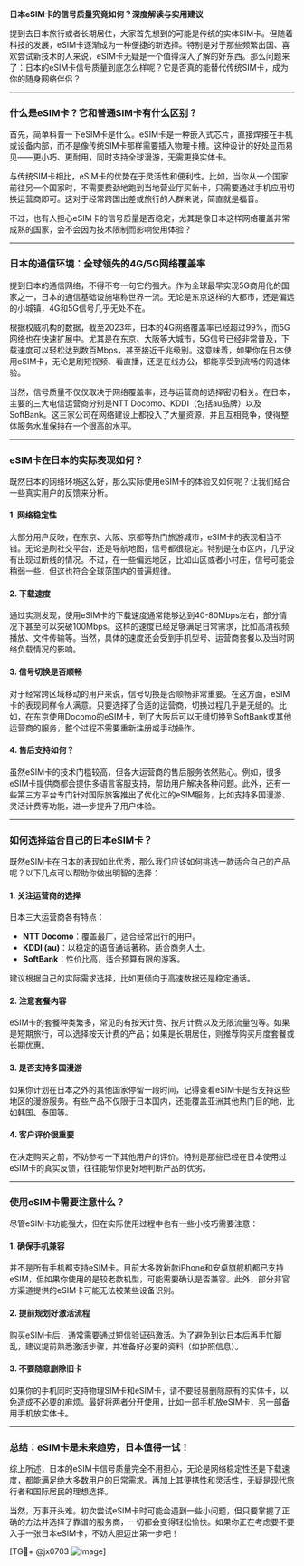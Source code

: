 **日本eSIM卡的信号质量究竟如何？深度解读与实用建议**

提到去日本旅行或者长期居住，大家首先想到的可能是传统的实体SIM卡。但随着科技的发展，eSIM卡逐渐成为一种便捷的新选择。特别是对于那些频繁出国、喜欢尝试新技术的人来说，eSIM卡无疑是一个值得深入了解的好东西。那么问题来了：日本的eSIM卡信号质量到底怎么样呢？它是否真的能替代传统SIM卡，成为你的随身网络伴侣？

---

### **什么是eSIM卡？它和普通SIM卡有什么区别？**

首先，简单科普一下eSIM卡是什么。eSIM卡是一种嵌入式芯片，直接焊接在手机或设备内部，而不是像传统SIM卡那样需要插入物理卡槽。这种设计的好处显而易见——更小巧、更耐用，同时支持全球漫游，无需更换实体卡。

与传统SIM卡相比，eSIM卡的优势在于灵活性和便利性。比如，当你从一个国家前往另一个国家时，不需要费劲地跑到当地营业厅买新卡，只需要通过手机应用切换运营商即可。这对于经常跨国出差或旅行的人群来说，简直就是福音。

不过，也有人担心eSIM卡的信号质量是否稳定，尤其是像日本这样网络覆盖非常成熟的国家，会不会因为技术限制而影响使用体验？

---

### **日本的通信环境：全球领先的4G/5G网络覆盖率**

提到日本的通信网络，不得不夸一句它的强大。作为全球最早实现5G商用化的国家之一，日本的通信基础设施堪称世界一流。无论是东京这样的大都市，还是偏远的小城镇，4G和5G信号几乎无处不在。

根据权威机构的数据，截至2023年，日本的4G网络覆盖率已经超过99%，而5G网络也在快速扩展中。尤其是在东京、大阪等大城市，5G信号已经非常普及，下载速度可以轻松达到数百Mbps，甚至接近千兆级别。这意味着，如果你在日本使用eSIM卡，无论是刷短视频、看直播，还是在线办公，都能享受到流畅的网速体验。

当然，信号质量不仅仅取决于网络覆盖率，还与运营商的选择密切相关。在日本，主要的三大电信运营商分别是NTT Docomo、KDDI（包括au品牌）以及SoftBank。这三家公司在网络建设上都投入了大量资源，并且互相竞争，使得整体服务水准保持在一个很高的水平。

---

### **eSIM卡在日本的实际表现如何？**

既然日本的网络环境这么好，那么实际使用eSIM卡的体验又如何呢？让我们结合一些真实用户的反馈来分析。

#### **1. 网络稳定性**
大部分用户反映，在东京、大阪、京都等热门旅游城市，eSIM卡的表现相当不错。无论是刷社交平台，还是导航地图，信号都很稳定。特别是在市区内，几乎没有出现过断线的情况。不过，在一些偏远地区，比如山区或者小村庄，信号可能会稍弱一些，但这也符合全球范围内的普遍规律。

#### **2. 下载速度**
通过实测发现，使用eSIM卡的下载速度通常能够达到40-80Mbps左右，部分情况下甚至可以突破100Mbps。这样的速度已经足够满足日常需求，比如高清视频播放、文件传输等。当然，具体的速度还会受到手机型号、运营商套餐以及当时网络负载情况的影响。

#### **3. 信号切换是否顺畅**
对于经常跨区域移动的用户来说，信号切换是否顺畅非常重要。在这方面，eSIM卡的表现同样令人满意。只要选择了合适的运营商，切换过程几乎是无缝的。比如，在东京使用Docomo的eSIM卡，到了大阪后可以无缝切换到SoftBank或其他运营商的服务，整个过程不需要重新注册或手动操作。

#### **4. 售后支持如何？**
虽然eSIM卡的技术门槛较高，但各大运营商的售后服务依然贴心。例如，很多eSIM卡提供商都会提供多语言客服支持，帮助用户解决各种问题。此外，还有一些第三方平台专门针对国际旅客推出了优化过的eSIM服务，比如支持多国漫游、灵活计费等功能，进一步提升了用户体验。

---

### **如何选择适合自己的日本eSIM卡？**

既然eSIM卡在日本的表现如此优秀，那么我们应该如何挑选一款适合自己的产品呢？以下几点可以帮助你做出明智的选择：

#### **1. 关注运营商的选择**
日本三大运营商各有特点：
- **NTT Docomo**：覆盖最广，适合经常出行的用户。
- **KDDI (au)**：以稳定的语音通话著称，适合商务人士。
- **SoftBank**：性价比高，适合预算有限的游客。

建议根据自己的实际需求选择，比如更倾向于高速数据还是稳定通话。

#### **2. 注意套餐内容**
eSIM卡的套餐种类繁多，常见的有按天计费、按月计费以及无限流量包等。如果是短期旅行，可以选择按天计费的产品；如果是长期居住，则推荐购买月度套餐或长期优惠。

#### **3. 是否支持多国漫游**
如果你计划在日本之外的其他国家停留一段时间，记得查看eSIM卡是否支持这些地区的漫游服务。有些产品不仅限于日本国内，还能覆盖亚洲其他热门目的地，比如韩国、泰国等。

#### **4. 客户评价很重要**
在决定购买之前，不妨参考一下其他用户的评价。特别是那些已经在日本使用过eSIM卡的真实反馈，往往能帮你更好地判断产品的优劣。

---

### **使用eSIM卡需要注意什么？**

尽管eSIM卡功能强大，但在实际使用过程中也有一些小技巧需要注意：

#### **1. 确保手机兼容**
并不是所有手机都支持eSIM卡。目前大多数新款iPhone和安卓旗舰机都已支持eSIM，但如果你使用的是较老款机型，可能需要确认是否兼容。此外，部分非官方渠道提供的eSIM卡可能无法被某些设备识别。

#### **2. 提前规划好激活流程**
购买eSIM卡后，通常需要通过短信验证码激活。为了避免到达日本后再手忙脚乱，建议提前熟悉激活步骤，并准备好必要的资料（如护照信息）。

#### **3. 不要随意删除旧卡**
如果你的手机同时支持物理SIM卡和eSIM卡，请不要轻易删除原有的实体卡，以免造成不必要的麻烦。最好将两者分开使用，比如一部手机放eSIM卡，另一部备用手机放实体卡。

---

### **总结：eSIM卡是未来趋势，日本值得一试！**

综上所述，日本的eSIM卡信号质量完全不用担心，无论是网络稳定性还是下载速度，都能满足绝大多数用户的日常需求。再加上其便携性和灵活性，无疑是现代旅行者和国际居民的理想选择。

当然，万事开头难。初次尝试eSIM卡时可能会遇到一些小问题，但只要掌握了正确的方法并选择了靠谱的服务商，一切都会变得轻松愉快。如果你正在考虑要不要入手一张日本eSIM卡，不妨大胆迈出第一步吧！

[TG💪+ @jx0703 ![Image](https://github.com/user-attachments/assets/dbca1d08-cadb-493c-b0ec-ad6f7a83f270)]